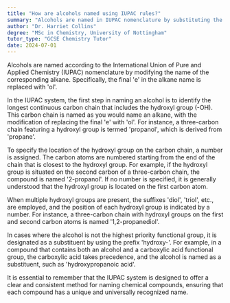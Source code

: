 ```yaml
---
title: "How are alcohols named using IUPAC rules?"
summary: "Alcohols are named in IUPAC nomenclature by substituting the final 'e' of the corresponding alkane name with 'ol'."
author: "Dr. Harriet Collins"
degree: "MSc in Chemistry, University of Nottingham"
tutor_type: "GCSE Chemistry Tutor"
date: 2024-07-01
---
```


Alcohols are named according to the International Union of Pure and Applied Chemistry (IUPAC) nomenclature by modifying the name of the corresponding alkane. Specifically, the final 'e' in the alkane name is replaced with 'ol'.

In the IUPAC system, the first step in naming an alcohol is to identify the longest continuous carbon chain that includes the hydroxyl group (-OH). This carbon chain is named as you would name an alkane, with the modification of replacing the final 'e' with 'ol'. For instance, a three-carbon chain featuring a hydroxyl group is termed 'propanol', which is derived from 'propane'.

To specify the location of the hydroxyl group on the carbon chain, a number is assigned. The carbon atoms are numbered starting from the end of the chain that is closest to the hydroxyl group. For example, if the hydroxyl group is situated on the second carbon of a three-carbon chain, the compound is named '2-propanol'. If no number is specified, it is generally understood that the hydroxyl group is located on the first carbon atom.

When multiple hydroxyl groups are present, the suffixes 'diol', 'triol', etc., are employed, and the position of each hydroxyl group is indicated by a number. For instance, a three-carbon chain with hydroxyl groups on the first and second carbon atoms is named '1,2-propanediol'.

In cases where the alcohol is not the highest priority functional group, it is designated as a substituent by using the prefix 'hydroxy-'. For example, in a compound that contains both an alcohol and a carboxylic acid functional group, the carboxylic acid takes precedence, and the alcohol is named as a substituent, such as 'hydroxypropanoic acid'.

It is essential to remember that the IUPAC system is designed to offer a clear and consistent method for naming chemical compounds, ensuring that each compound has a unique and universally recognized name.
    